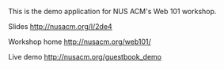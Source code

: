 This is the demo application for NUS ACM's Web 101 workshop.

Slides
http://nusacm.org/l/2de4

Workshop home
http://nusacm.org/web101/

Live demo
http://nusacm.org/guestbook_demo

